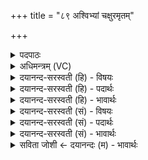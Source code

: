 +++
title = "८९ अश्विभ्यां चक्षुरमृतम्"

+++
<details><summary>पदपाठः</summary>

अ॒श्विभ्या॒मित्य॒श्विऽभ्या॑म्। चक्षुः॑। अ॒मृत॑म्। ग्रहा॑भ्याम्। छागे॑न। तेजः॑। ह॒विषा॑। शृ॒तेन॑। पक्ष्मा॑णि। गो॒धूमैः॑। कुव॑लैः। उ॒तानि॑। पेशः॑। न। शु॒क्रम्। असि॑तम्। व॒सा॒ते॒ऽइति॑ वसाते। ८९।
</details>

<details><summary>अधिमन्त्रम् (VC)</summary>

- अश्विनौ देवते
- शङ्ख ऋषिः
- भुरिक्त्रिष्टुप्
- धैवतः
</details>

<details><summary>दयानन्द-सरस्वती (हि) - विषयः</summary>

फिर उसी विषय को अगले मन्त्र में कहा है ॥
</details>

<details><summary>दयानन्द-सरस्वती (हि) - पदार्थः</summary>

पदार्थान्वयभाषाः -  जैसे (ग्रहाभ्याम्) ग्रहण करनेहारे (अश्विभ्याम्) बहुभोजी स्त्री-पुरुषों के साथ कोई भी विदुषी स्त्री और विद्वान् पुरुष (उतानि) विने हुए विस्तृत वस्त्र और (पक्ष्माणि) ग्रहण किये हुए अन्य रेशम और द्विशाले आदि को (वसाते) ओढ़ें, पहनें वा जैसे आप भी (छागेन) अजा आदि के दूध के साथ और (शृतेन) पकाये हुए (हविषा) ग्रहण करने योग्य होम के पदार्थ के साथ (तेजः) प्रकाशयुक्त (अमृतम्) अमृतस्वरूप (चक्षुः) नेत्र को (कुवलैः) अच्छे शब्दों और (गोधूमैः) गेहूँ के साथ (शुक्रम्) शुद्ध (असितम्) काले (पेशः) रूप के (न) समान स्वीकार करें, वैसे अन्य गृहस्थ भी करें ॥८९ ॥
</details>

<details><summary>दयानन्द-सरस्वती (हि) - भावार्थः</summary>

भावार्थभाषाः -  इस मन्त्र में उपमालङ्कार है। जैसे क्रिया किये हुए स्त्री-पुरुष प्रियदर्शन, प्रियभोजनशील, पूर्णसामग्री को ग्रहण करनेहारे होते हैं, वैसे अन्य गृहस्थ भी होवें ॥८९ ॥
</details>

<details><summary>दयानन्द-सरस्वती (सं) - विषयः</summary>

पुनस्तमेव विषयमाह ॥
</details>

<details><summary>दयानन्द-सरस्वती (सं) - पदार्थः</summary>

पदार्थान्वयभाषाः -  यथा ग्रहाभ्यामश्विभ्यां सह कौचिद्विद्वांसौ स्त्रीपुरुषावुतानि पक्ष्माणि वसाते, यथा वा भवन्तोऽपि छागेनाऽजादिदुग्धेन शृतेन हविषा सह तेजोऽमृतं चक्षुः कुवलैर्गोधूमैः शुक्रमसितं पेशो न स्वीक्रियेरंस्तथाऽन्ये गृहस्था अपि कुर्य्युः ॥८९ ॥
</details>

<details><summary>दयानन्द-सरस्वती (सं) - भावार्थः</summary>

भावार्थभाषाः -  अत्रोपमालङ्कारः। यथा कृतक्रियौ स्त्रीपुरुषौ प्रियदर्शनौ प्रियभोजिनौ गृहीतपूर्णसामग्रीकौ भवतस्तथान्ये गृहस्था अपि भवेयुः ॥८९ ॥
</details>

<details><summary>सविता जोशी ← दयानन्दः (म) - भावार्थः</summary>

भावार्थभाषाः -  या मंत्रात उपमालंकार आहे. जसे क्रियाशील स्री-पुरुष सुंदर वस्रालंकारांनी दर्शनीय बनून उत्तम भोजन करून निरनिराळ्या प्रकारच्या वस्तूंचा संग्रह करतात तसे इतर गृहस्थांनीही करावे.
</details>